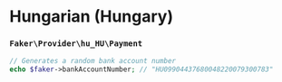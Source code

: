# Hungarian (Hungary)

### `Faker\Provider\hu_HU\Payment`

```php
// Generates a random bank account number
echo $faker->bankAccountNumber; // "HU09904437680048220079300783"
```
